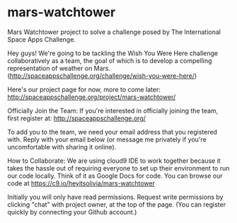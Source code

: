mars-watchtower
===============

Mars Watchtower project to solve a challenge posed by The International Space Apps Challenge.

Hey guys! We're going to be tackling the Wish You Were Here challenge collaboratively as a team, the goal of which is to develop a compelling representation of weather on Mars. (http://spaceappschallenge.org/challenge/wish-you-were-here/)

Here's our project page for now, more to come later: http://spaceappschallenge.org/project/mars-watchtower/

Officially Join the Team:
If you're interested in officially joining the team, first register at: http://spaceappschallenge.org/

To add you to the team, we need your email address that you registered with. Reply with your email below (or message me privately if you're uncomfortable with sharing it online).

How to Collaborate:
We are using cloud9 IDE to work together because it takes the hassle out of requiring everyone to set up their environment to run our code locally. Think of it as Google Docs for code. You can browse our code at https://c9.io/heyitsolivia/mars-watchtower

Initially you will only have read permissions. Request write permissions by clicking "chat" with project owner, at the top of the page. (You can register quickly by connecting your Github account.)
